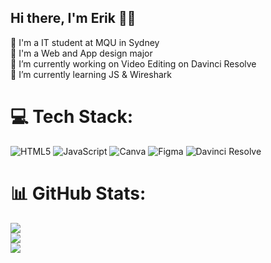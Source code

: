 ## Hi there, I'm Erik 👋😎

🏫 I'm a IT student at MQU in Sydney <br/>
🧠 I'm a Web and App design major <br/>
🔭 I’m currently working on Video Editing on Davinci Resolve <br/>
🌱 I’m currently learning JS & Wireshark <br/>
<!-- ⚡ Fun fact: I'm really into ??? -->

# 💻 Tech Stack:
![HTML5](https://img.shields.io/badge/html5-%23E34F26.svg?style=for-the-badge&logo=html5&logoColor=white) ![JavaScript](https://img.shields.io/badge/javascript-%23323330.svg?style=for-the-badge&logo=javascript&logoColor=%23F7DF1E) ![Canva](https://img.shields.io/badge/Canva-%2300C4CC.svg?style=for-the-badge&logo=Canva&logoColor=white) ![Figma](https://img.shields.io/badge/figma-%23F24E1E.svg?style=for-the-badge&logo=figma&logoColor=white) ![Davinci Resolve](https://img.shields.io/static/v1?style=for-the-badge&message=DaVinci+Resolve&color=233A51&logo=DaVinci+Resolve&logoColor=FFFFFF&label=)
# 📊 GitHub Stats:
![](https://github-readme-stats.vercel.app/api?username=erikmqu&theme=dark&hide_border=false&include_all_commits=false&count_private=false)<br/>
![](https://nirzak-streak-stats.vercel.app/?user=erikmqu&theme=dark&hide_border=false)<br/>
![](https://github-readme-stats.vercel.app/api/top-langs/?username=erikmqu&theme=dark&hide_border=false&include_all_commits=false&count_private=false&layout=compact)

<!-- Proudly created with GPRM ( https://gprm.itsvg.in ) -->

<!--
**erikmqu/erikmqu** is a ✨ _special_ ✨ repository because its `README.md` (this file) appears on your GitHub profile.

Here are some ideas to get you started:

- 🔭 I’m currently working on Video Editing mainly Vfx, Motion Graphics & 
- 🌱 I’m currently learning JS, and Motion Graphics on Davinci Resolve
- 👯 I’m looking to collaborate on ...
- 🤔 I’m looking for help with ...
- 💬 Ask me about ...
- 📫 How to reach me: erikkudaya@gmail.com, 
- ⚡ Fun fact: I'm really into bouldering & Video Editing!
-->
